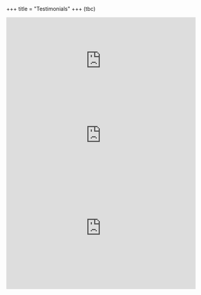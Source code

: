 +++
title = "Testimonials"
+++
(tbc)


<iframe src="https://www.facebook.com/plugins/post.php?href=https%3A%2F%2Fwww.facebook.com%2FGuilty888%2Fposts%2Fpfbid02JSXsDPpnRkwxoaovA7AW47PDY1aup2Hhb7QeoR9nw48S3pxd9qLDhnzGyJsz5eCel&show_text=true&width=500" width="500" height="227" style="border:none;overflow:hidden" scrolling="no" frameborder="0" allowfullscreen="true" allow="autoplay; clipboard-write; encrypted-media; picture-in-picture; web-share"></iframe>


<iframe src="https://www.facebook.com/plugins/post.php?href=https%3A%2F%2Fwww.facebook.com%2Fjojo.piccini.5%2Fposts%2Fpfbid02Mvu67hi4rgETqA1ZzpGsJHF6QdKHNSYhjvq4R4667sX511EM3y37zs7ei4H3utpZl&show_text=true&width=500" width="500" height="165" style="border:none;overflow:hidden" scrolling="no" frameborder="0" allowfullscreen="true" allow="autoplay; clipboard-write; encrypted-media; picture-in-picture; web-share"></iframe>


<iframe src="https://www.facebook.com/plugins/post.php?href=https%3A%2F%2Fwww.facebook.com%2Fchristina.dengg%2Fposts%2Fpfbid0rr9ahVpxBs8zjYkbJs5GsNzhg5Dn5vEqVEAAyQ1GHKPyegdLSb5qhSCi7DtY77Drl&show_text=true&width=500" width="500" height="323" style="border:none;overflow:hidden" scrolling="no" frameborder="0" allowfullscreen="true" allow="autoplay; clipboard-write; encrypted-media; picture-in-picture; web-share"></iframe>

